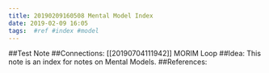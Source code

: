 ```yaml
---
title: 20190209160508 Mental Model Index
date: 2019-02-09 16:05
tags:  #ref #index #model
---
```

##Test Note
##Connections:
[[20190704111942]] MORIM Loop
##Idea:
This note is an index for notes on Mental Models.
##References:
